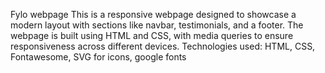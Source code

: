 Fylo webpage
This is a responsive webpage designed to showcase a modern layout with sections like navbar, testimonials, and a footer. The webpage is built using HTML and CSS, with media queries to ensure responsiveness across different devices.
Technologies used: HTML, CSS, Fontawesome, SVG for icons, google fonts
